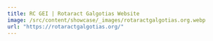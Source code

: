 ```yaml
---
title: RC GEI | Rotaract Galgotias Website
image: /src/content/showcase/_images/rotaractgalgotias.org.webp
url: "https://rotaractgalgotias.org/"
---
```

